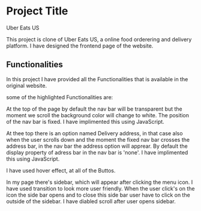 
# Project Title

Uber Eats US 

This project is clone of Uber Eats US, a online food orderering and delivery platform. I have designed the frontend page of the website.




## Functionalities

In this project I have provided all the Functionalities that is available in the original website.

some of the highlighted Functionalities are:

At the top of the page by default the nav bar will be transparent but the moment we scroll the background color will change to white. The position of the nav bar is fixed. I have implimented this using JavaScript.

At thee top there is an option named Delivery address, in that case also when the user scrolls down and the moment the fixed nav bar crosses the address bar, in the nav bar the address option will apprear. By default the display property of adress bar in the nav bar is 'none'. I have implimented this using JavaScript.

I have used hover effect, at all of the Buttos.

In my page there's sidebar, which will appear after clicking the menu icon.
I have used transition to look more user friendly. When the user click's on the icon the side bar opens and to close this side bar
user have to click on the outside of the sidebar. I have diabled scroll after user opens sidebar.

